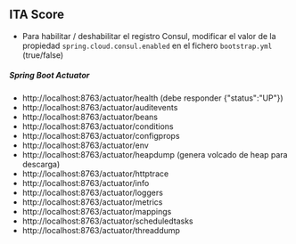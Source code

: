 
## ITA Score

* Para habilitar / deshabilitar el registro Consul, modificar el valor de la propiedad `spring.cloud.consul.enabled` en el fichero `bootstrap.yml` (true/false)


##### Spring Boot Actuator

- http://localhost:8763/actuator/health (debe responder {"status":"UP"})
- http://localhost:8763/actuator/auditevents
- http://localhost:8763/actuator/beans
- http://localhost:8763/actuator/conditions
- http://localhost:8763/actuator/configprops
- http://localhost:8763/actuator/env
- http://localhost:8763/actuator/heapdump (genera volcado de heap para descarga)
- http://localhost:8763/actuator/httptrace
- http://localhost:8763/actuator/info
- http://localhost:8763/actuator/loggers
- http://localhost:8763/actuator/metrics
- http://localhost:8763/actuator/mappings
- http://localhost:8763/actuator/scheduledtasks
- http://localhost:8763/actuator/threaddump